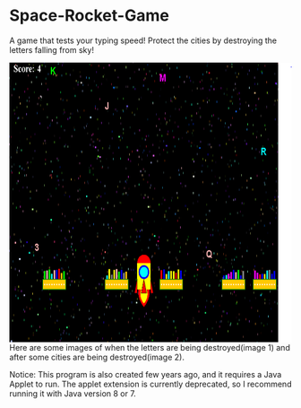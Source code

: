 # Space-Rocket-Game
A game that tests your typing speed! Protect the cities by destroying the letters falling from sky!

<a href="url"><img src="https://github.com/Regina11239/Space-Rocket-Game/blob/abcc3c720944fa5f5bcbd3368e6a428c3f6a91d8/Sample%20Images/CityDestroy.PNG" align="left" height="500" ></a>

Here are some images of when the letters are being destroyed(image 1) and after some cities are being destroyed(image 2).









Notice:
This program is also created few years ago, and it requires a Java Applet to run. The applet extension is currently deprecated, so I recommend running it with Java version 8 or 7.
